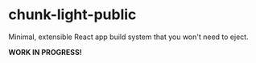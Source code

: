 # chunk-light-public

Minimal, extensible React app build system that you won't need to eject.

**WORK IN PROGRESS!**
